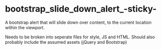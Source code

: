 bootstrap_slide_down_alert_-sticky-
===================================

A bootstrap alert that will slide down over content, to the current location within the viewport.

Needs to be broken into seperate files for style, JS and HTML. 
Should also probably include the assumed assets (jQuery and Bootstrap)
